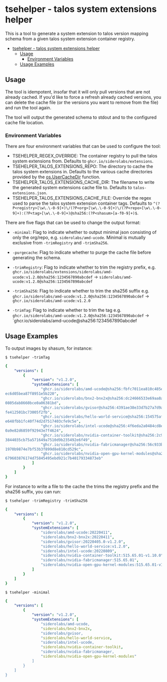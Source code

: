 # tsehelper - talos system extensions helper

This is a tool to generate a system extension to talos version mapping schema from a given talos system extension container registry.

- [tsehelper - talos system extensions helper](#tsehelper---talos-system-extensions-helper)
  - [Usage](#usage)
    - [Environment Variables](#environment-variables)
  - [Usage Examples](#usage-examples)

## Usage

The tool is idempotent, insofar that it will only pull versions that are not already cached. If you'd like to force a refresh already cached versions, you can delete the cache file (or the versions you want to remove from the file) and run the tool again.

The tool will output the generated schema to stdout and to the configured cache file location.

### Environment Variables

There are four environment variables that can be used to configure the tool:

- TSEHELPER_REGEX_OVERRIDE: The container registry to pull the talos system extensions from. Defaults to `ghcr.io/siderolabs/extensions`.
- TSEHELPER_TALOS_EXTENSIONS_REPO: The directory to cache the talos system extensions in. Defaults to the various cache directories provided by the [os.UserCacheDir](https://pkg.go.dev/os#UserCacheDir) function.
- TSEHELPER_TALOS_EXTENSIONS_CACHE_DIR: The filename to write the generated system extensions cache file to. Defaults to `talos-extensions.json`.
- TSEHELPER_TALOS_EXTENSIONS_CACHE_FILE: Override the regex used to parse the talos system extension container tags. Defaults to `^(?P<registry>[\w\.\-0-9]+)\/(?P<org>[\w\.\-0-9]+)\/(?P<repo>[\w\.\-0-9]+):(?P<tag>[\w\.\-0-9]+)@sha256:(?P<shasum>[a-f0-9]+)$`.

There are five flags that can be used to change the output format:

- `-minimal`: Flag to indicate whether to output minimal json consisting of only the org/repo, e.g. `siderolabs/amd-ucode`. Minimal is mutually exclusive from `-trimRegistry` and `-trimSha256`.

- `-purgecache`: Flag to indicate whether to purge the cache file before generating the schema.

- `-trimRegistry`: Flag to indicate whether to trim the registry prefix, e.g. `ghcr.io/siderolabs/extensions/siderolabs/amd-ucode:v1.2.0@sha256:1234567890abcdef` -> `siderolabs/amd-ucode:v1.2.0@sha256:1234567890abcdef`
- `-trimSha256`: Flag to indicate whether to trim the sha256 suffix e.g. `ghcr.io/siderolabs/amd-ucode:v1.2.0@sha256:1234567890abcdef` -> `ghcr.io/siderolabs/amd-ucode:v1.2.0`
- `-trimTag`: Flag to indicate whether to trim the tag e.g. `ghcr.io/siderolabs/amd-ucode:v1.2.0@sha256:1234567890abcdef` -> `ghcr.io/siderolabs/amd-ucode@sha256:1234567890abcdef

## Usage Examples

To output images by shasum, for instance:

`$ tsehelper -trimTag`

```yaml
{
    "versions": [
        {
            "version": "v1.2.0",
            "systemExtensions": [
                "ghcr.io/siderolabs/amd-ucode@sha256:fbfc7011ea810c485e1351ec585f43dfd2f509d246
ec6d05bea87f8951e5b220",
                "ghcr.io/siderolabs/bnx2-bnx2x@sha256:dc24666533e69aa8a245c8f1920340ef78edae50c
0805dab8660bce0a06381bd",
                "ghcr.io/siderolabs/gvisor@sha256:4391ae38e33d7b27a7d9a28fc120ac03a7f8de53a953c
fe412501bc73005f2fb",
                "ghcr.io/siderolabs/hello-world-service@sha256:154575af40453064e7a89d3ddee3c084
e648fbb1fc40f74d2d7517403cfe9c5e",
                "ghcr.io/siderolabs/intel-ucode@sha256:4f6eda2a0484cd8ec68df37c0e3589c4e5c1970b
0a9e82d6859f92943e7f4624",
                "ghcr.io/siderolabs/nvidia-container-toolkit@sha256:2c909f41c4c6115ede86856a5af
3844035cb75a571649a7510d9b235492e6f49",
                "ghcr.io/siderolabs/nvidia-fabricmanager@sha256:56c933b1f3134ff0dc0426a756339b8
1970b9874e7bf53b3f899d8e810cd529c",
                "ghcr.io/siderolabs/nvidia-open-gpu-kernel-modules@sha256:c3f97c915759d6b569ab8
679603876174d75845495ebd921c7b40179334873eb"
            ]
        }
    ]
}
```

For instance to write a file to the cache the trims the registry prefix and the sha256 suffix, you can run:

`$ tsehelper -trimRegistry -trimSha256`

```yaml
{
    "versions": [
        {
            "version": "v1.2.0",
            "systemExtensions": [
                "siderolabs/amd-ucode:20220411",
                "siderolabs/bnx2-bnx2x:20220411",
                "siderolabs/gvisor:20220405.0-v1.2.0",
                "siderolabs/hello-world-service:v1.2.0",
                "siderolabs/intel-ucode:20220809",
                "siderolabs/nvidia-container-toolkit:515.65.01-v1.10.0",
                "siderolabs/nvidia-fabricmanager:515.65.01",
                "siderolabs/nvidia-open-gpu-kernel-modules:515.65.01-v1.2.0"
            ]
        }
    ]
}
```

`$ tsehelper -minimal`

```yaml
{
    "versions": [
        {
            "version": "v1.2.0",
            "systemExtensions": [
                "siderolabs/amd-ucode,
                "siderolabs/bnx2-bnx2x,
                "siderolabs/gvisor,
                "siderolabs/hello-world-service,
                "siderolabs/intel-ucode,
                "siderolabs/nvidia-container-toolkit,
                "siderolabs/nvidia-fabricmanager,
                "siderolabs/nvidia-open-gpu-kernel-modules"
            ]
        }
    ]
}
```
